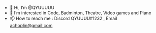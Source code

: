 - 👋 Hi, I’m @QYUUUUU
- 👀 I’m interested in Code, Badminton, Theatre, Video games and Piano
- 📫 How to reach me : Discord QYUUUU#1232 , Email achoplin@gmail.com

<!---
QYUUUUU/QYUUUUU is a ✨ special ✨ repository because its `README.md` (this file) appears on your GitHub profile.
You can click the Preview link to take a look at your changes.
--->
